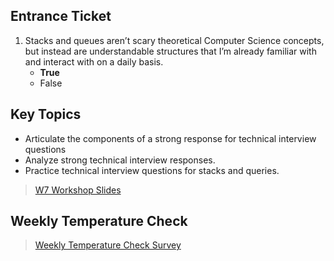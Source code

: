 ## Entrance Ticket
1. Stacks and queues aren’t scary theoretical Computer Science concepts, but instead are understandable structures that I’m already familiar with and interact with on a daily basis.
    - **True**
    - False

## Key Topics
- Articulate the components of a strong response for technical interview questions
- Analyze strong technical interview responses.
- Practice technical interview questions for stacks and queries.

>[W7 Workshop Slides](https://docs.google.com/presentation/d/1mGHANN1rLy_AXJVKyg5OJZOphw8-O0iwOEkTKWpfUek/preview#slide=id.g1a6f080547b_0_2682)

## Weekly Temperature Check

>[Weekly Temperature Check Survey](https://docs.google.com/forms/d/e/1FAIpQLSdI4uH7L7tR0YPXjvLlKWuqyKGEOJEJnhv22UsExz1qkE5JCg/viewform?embedded=true)